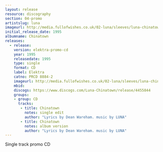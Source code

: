 ```yaml
---
layout: release
resource: discography
section: 04-promo
artistslug: luna
imageurl: http://media.fullofwishes.co.uk/02-luna/sleeves/luna-chinatown-promo.jpg
initial_release_date: 1995
albumname: Chinatown
releases:
  - release: 
    version: elektra-promo-cd
    year: 1995
    releasedate: 1995
    type: single
    format: CD
    label: Elektra
    catno: PRCD 8884-2
    imageurl: http://media.fullofwishes.co.uk/02-luna/sleeves/luna-chinatown-promo.jpg
    mbid: 
    discogs: https://www.discogs.com/Luna-Chinatown/release/4455844
    groups:
    - group: CD
      tracks:
       - title: Chinatown
         notes: single edit
         author: "Lyrics by Dean Wareham. music by LUNA"
       - title: Chinatown
         notes: album version
         author: "Lyrics by Dean Wareham. music by LUNA"
---
```

Single track promo CD
